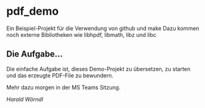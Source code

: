 # pdf_demo

Ein Beispiel-Projekt für die Verwendung von github und make
Dazu kommen noch externe Bibliotheken wie libhpdf, libmath, libz und libc

## Die Aufgabe…

Die einfache Aufgabe ist, dieses Demo-Projekt zu übersetzen, zu starten und
das erzeugte PDF-File zu bewundern.

Mehr dazu morgen in der MS Teams Sitzung.

_Harald Wörndl_
